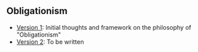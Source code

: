 ## Obligationism

- [Version 1](./Obligationism_v1.md): Initial thoughts and framework on the philosophy of "Obligationism"
- [Version 2](./Obligationism_v2.md): To be written
